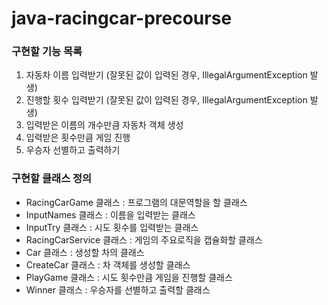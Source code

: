 # java-racingcar-precourse

### 구현할 기능 목록
1. 자동차 이름 입력받기 (잘못된 값이 입력된 경우, IllegalArgumentException 발생)
2. 진행할 횟수 입력받기 (잘못된 값이 입력된 경우, IllegalArgumentException 발생)
3. 입력받은 이름의 개수만큼 자동차 객체 생성
4. 입력받은 횟수만큼 게임 진행
5. 우승자 선별하고 출력하기

### 구현할 클래스 정의
- RacingCarGame 클래스 : 프로그램의 대문역할을 할 클래스
- InputNames 클래스 : 이름을 입력받는 클래스
- InputTry 클래스 : 시도 횟수를 입력받는 클래스
- RacingCarService 클래스 : 게임의 주요로직을 캡슐화할 클래스
- Car 클래스 : 생성할 차의 클래스
- CreateCar 클래스 : 차 객체를 생성할 클래스
- PlayGame 클래스 : 시도 횟수만큼 게임을 진행할 클래스
- Winner 클래스 : 우승자를 선별하고 출력할 클래스